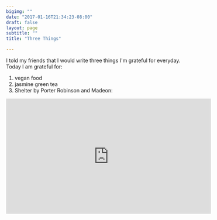 ```yaml
---
bigimg: ""
date: "2017-01-16T21:34:23-08:00"
draft: false
layout: page
subtitle: ""
title: "Three Things"

---
```


I told my friends that I would write three things I'm grateful for everyday. Today I am grateful for:

1. vegan food
2. jasmine green tea
3. Shelter by Porter Robinson and Madeon:

<iframe width="560" height="315" src="https://www.youtube.com/embed/fzQ6gRAEoy0" frameborder="0" allowfullscreen></iframe>
